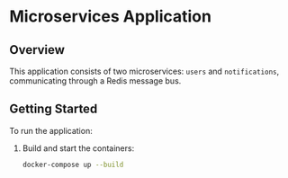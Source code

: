 
# Microservices Application

## Overview

This application consists of two microservices: `users` and `notifications`, communicating through a Redis message bus.

## Getting Started

To run the application:

1. Build and start the containers:

   ```bash
   docker-compose up --build
